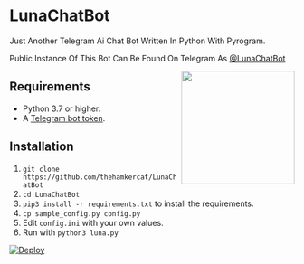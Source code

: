 # LunaChatBot
Just Another Telegram Ai Chat Bot Written In Python With Pyrogram.

Public Instance Of This Bot Can Be Found On Telegram As [@LunaChatBot](https://t.me/LunaChatBot)

<img src="https://hamker.me/z/rohegch_luna.jpg" width="200" align="right">

## Requirements

- Python 3.7 or higher.
- A [Telegram bot token](//t.me/botfather).


## Installation

1. `git clone https://github.com/thehamkercat/LunaChatBot`
2. `cd LunaChatBot`
3. `pip3 install -r requirements.txt` to install the requirements.
4. `cp sample_config.py config.py`
5. Edit `config.ini` with your own values.
6. Run with `python3 luna.py`

[![Deploy](https://www.herokucdn.com/deploy/button.svg)](https://heroku.com/deploy?template=https://github.com/mptelepro/last-luna)
